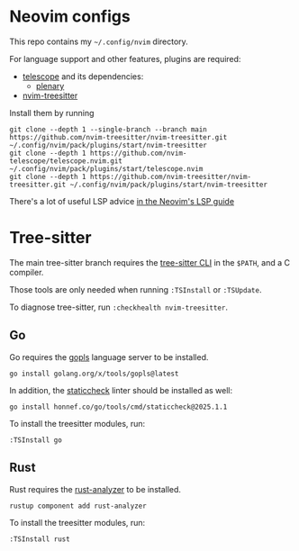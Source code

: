 # Neovim configs

This repo contains my `~/.config/nvim` directory.

For language support and other features, plugins are required:

* [telescope](https://github.com/nvim-telescope/telescope.nvim) and its dependencies:
  * [plenary](https://github.com/nvim-lua/plenary.nvim)
* [nvim-treesitter](https://github.com/nvim-treesitter/nvim-treesitter)

Install them by running

```shell
git clone --depth 1 --single-branch --branch main https://github.com/nvim-treesitter/nvim-treesitter.git ~/.config/nvim/pack/plugins/start/nvim-treesitter
git clone --depth 1 https://github.com/nvim-telescope/telescope.nvim.git ~/.config/nvim/pack/plugins/start/telescope.nvim
git clone --depth 1 https://github.com/nvim-treesitter/nvim-treesitter.git ~/.config/nvim/pack/plugins/start/nvim-treesitter
```

There's a lot of useful LSP advice [in the Neovim's LSP guide](https://vonheikemen.github.io/devlog/tools/neovim-lsp-client-guide/)

# Tree-sitter

The main tree-sitter branch requires the [tree-sitter CLI](https://github.com/tree-sitter/tree-sitter) in the `$PATH`, and a C compiler.

Those tools are only needed when running `:TSInstall` or `:TSUpdate`.

To diagnose tree-sitter, run `:checkhealth nvim-treesitter`.

## Go

Go requires the [gopls](https://github.com/golang/tools) language server to be installed.

```shell
go install golang.org/x/tools/gopls@latest
```

In addition, the [staticcheck](https://github.com/dominikh/go-tools) linter should be installed as well:

```shell
go install honnef.co/go/tools/cmd/staticcheck@2025.1.1
```

To install the treesitter modules, run:

```vim
:TSInstall go
```

## Rust

Rust requires the [rust-analyzer](https://github.com/rust-lang/rust-analyzer) to be installed.

```shell
rustup component add rust-analyzer
```

To install the treesitter modules, run:

```vim
:TSInstall rust
```
